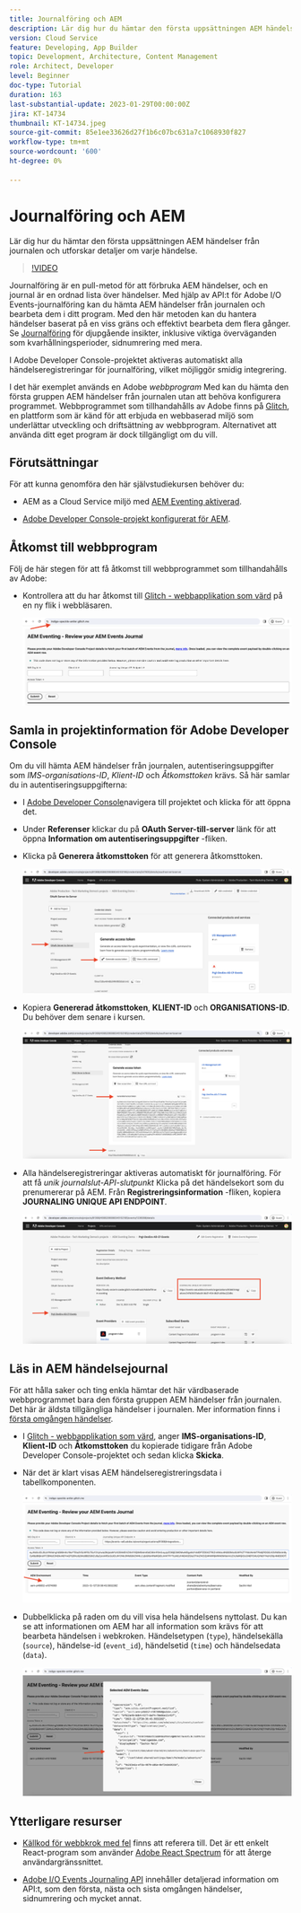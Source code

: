 ```yaml
---
title: Journalföring och AEM
description: Lär dig hur du hämtar den första uppsättningen AEM händelser från journalen och utforskar detaljer om varje händelse.
version: Cloud Service
feature: Developing, App Builder
topic: Development, Architecture, Content Management
role: Architect, Developer
level: Beginner
doc-type: Tutorial
duration: 163
last-substantial-update: 2023-01-29T00:00:00Z
jira: KT-14734
thumbnail: KT-14734.jpeg
source-git-commit: 85e1ee33626d27f1b6c07bc631a7c1068930f827
workflow-type: tm+mt
source-wordcount: '600'
ht-degree: 0%

---
```



# Journalföring och AEM

Lär dig hur du hämtar den första uppsättningen AEM händelser från journalen och utforskar detaljer om varje händelse.

>[!VIDEO](https://video.tv.adobe.com/v/3427052?quality=12&learn=on)

Journalföring är en pull-metod för att förbruka AEM händelser, och en journal är en ordnad lista över händelser. Med hjälp av API:t för Adobe I/O Events-journalföring kan du hämta AEM händelser från journalen och bearbeta dem i ditt program. Med den här metoden kan du hantera händelser baserat på en viss gräns och effektivt bearbeta dem flera gånger. Se [Journalföring](https://developer.adobe.com/events/docs/guides/journaling_intro/) för djupgående insikter, inklusive viktiga överväganden som kvarhållningsperioder, sidnumrering med mera.

I Adobe Developer Console-projektet aktiveras automatiskt alla händelseregistreringar för journalföring, vilket möjliggör smidig integrering.

I det här exemplet används en Adobe _webbprogram_ Med kan du hämta den första gruppen AEM händelser från journalen utan att behöva konfigurera programmet. Webbprogrammet som tillhandahålls av Adobe finns på [Glitch](https://glitch.com/), en plattform som är känd för att erbjuda en webbaserad miljö som underlättar utveckling och driftsättning av webbprogram. Alternativet att använda ditt eget program är dock tillgängligt om du vill.

## Förutsättningar

För att kunna genomföra den här självstudiekursen behöver du:

- AEM as a Cloud Service miljö med [AEM Eventing aktiverad](https://developer.adobe.com/experience-cloud/experience-manager-apis/guides/events/#enable-aem-events-on-your-aem-cloud-service-environment).

- [Adobe Developer Console-projekt konfigurerat för AEM](https://developer.adobe.com/experience-cloud/experience-manager-apis/guides/events/#how-to-subscribe-to-aem-events-in-the-adobe-developer-console).

## Åtkomst till webbprogram

Följ de här stegen för att få åtkomst till webbprogrammet som tillhandahålls av Adobe:

- Kontrollera att du har åtkomst till [Glitch - webbapplikation som värd](https://indigo-speckle-antler.glitch.me/) på en ny flik i webbläsaren.

  ![Glitch - webbapplikation som värd](../assets/examples/journaling/glitch-hosted-web-application.png)

## Samla in projektinformation för Adobe Developer Console

Om du vill hämta AEM händelser från journalen, autentiseringsuppgifter som _IMS-organisations-ID_, _Klient-ID_ och _Åtkomsttoken_ krävs. Så här samlar du in autentiseringsuppgifterna:

- I [Adobe Developer Console](https://developer.adobe.com)navigera till projektet och klicka för att öppna det.

- Under **Referenser** klickar du på **OAuth Server-till-server** länk för att öppna **Information om autentiseringsuppgifter** -fliken.

- Klicka på **Generera åtkomsttoken** för att generera åtkomsttoken.

  ![Adobe Developer Console Project Generera åtkomsttoken](../assets/examples/journaling/adobe-developer-console-project-generate-access-token.png)

- Kopiera **Genererad åtkomsttoken**, **KLIENT-ID** och **ORGANISATIONS-ID**. Du behöver dem senare i kursen.

  ![Kopiera autentiseringsuppgifter för Adobe Developer Console-projekt](../assets/examples/journaling/adobe-developer-console-project-copy-credentials.png)

- Alla händelseregistreringar aktiveras automatiskt för journalföring. För att få _unik journalslut-API-slutpunkt_ Klicka på det händelsekort som du prenumererar på AEM. Från **Registreringsinformation** -fliken, kopiera **JOURNALING UNIQUE API ENDPOINT**.

  ![Adobe Developer Console Project Events-kort](../assets/examples/journaling/adobe-developer-console-project-events-card.png)

## Läs in AEM händelsejournal

För att hålla saker och ting enkla hämtar det här värdbaserade webbprogrammet bara den första gruppen AEM händelser från journalen. Det här är äldsta tillgängliga händelser i journalen. Mer information finns i [första omgången händelser](https://developer.adobe.com/events/docs/guides/api/journaling_api/#fetching-your-first-batch-of-events-from-the-journal).

- I [Glitch - webbapplikation som värd](https://indigo-speckle-antler.glitch.me/), anger **IMS-organisations-ID**, **Klient-ID** och **Åtkomsttoken** du kopierade tidigare från Adobe Developer Console-projektet och sedan klicka **Skicka**.

- När det är klart visas AEM händelseregistreringsdata i tabellkomponenten.

  ![AEM händelseregistreringsdata](../assets/examples/journaling/load-journal.png)

- Dubbelklicka på raden om du vill visa hela händelsens nyttolast. Du kan se att informationen om AEM har all information som krävs för att bearbeta händelsen i webkroken. Händelsetypen (`type`), händelsekälla (`source`), händelse-id (`event_id`), händelsetid (`time`) och händelsedata (`data`).

  ![Slutför AEM](../assets/examples/journaling/complete-journal-data.png)

## Ytterligare resurser

- [Källkod för webbkrok med fel](https://glitch.com/edit/#!/indigo-speckle-antler) finns att referera till. Det är ett enkelt React-program som använder [Adobe React Spectrum](https://react-spectrum.adobe.com/react-spectrum/index.html) för att återge användargränssnittet.

- [Adobe I/O Events Journaling API](https://developer.adobe.com/events/docs/guides/api/journaling_api/) innehåller detaljerad information om API:t, som den första, nästa och sista omgången händelser, sidnumrering och mycket annat.
